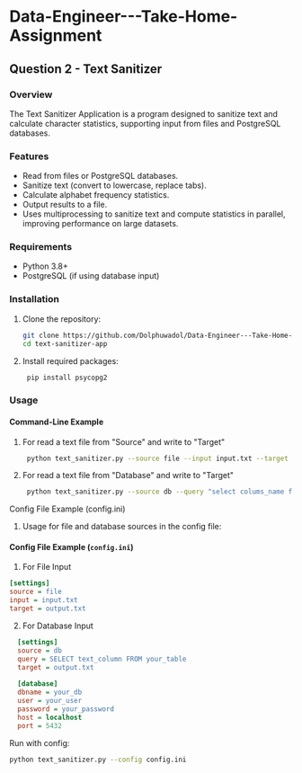 # Data-Engineer---Take-Home-Assignment

## Question 2 - Text Sanitizer
### Overview

The Text Sanitizer Application is a program designed to sanitize text and calculate character statistics, supporting input from files and PostgreSQL databases.

### Features
- Read from files or PostgreSQL databases.
- Sanitize text (convert to lowercase, replace tabs).
- Calculate alphabet frequency statistics.
- Output results to a file.
- Uses multiprocessing to sanitize text and compute statistics in parallel, improving performance on large datasets.


### Requirements
- Python 3.8+
- PostgreSQL (if using database input)

### Installation

1. Clone the repository:
   ```bash
   git clone https://github.com/Dolphuwadol/Data-Engineer---Take-Home-Assignment.git
   cd text-sanitizer-app
2. Install required packages:
   ```bash
    pip install psycopg2

### Usage
#### Command-Line Example
1. For read a text file from "Source" and write to "Target"
   ```bash
    python text_sanitizer.py --source file --input input.txt --target output.txt

2. For read a text file from "Database" and write to "Target"
   ```bash
    python text_sanitizer.py --source db --query "select colums_name from table_name" --target output.txt --config config.ini

Config File Example (config.ini)
1. Usage for file and database sources in the config file:

#### Config File Example (`config.ini`)
1. For File Input
```ini
[settings]
source = file
input = input.txt
target = output.txt
```

2. For Database Input
```ini
  [settings]
  source = db
  query = SELECT text_column FROM your_table
  target = output.txt
  
  [database]
  dbname = your_db
  user = your_user
  password = your_password
  host = localhost
  port = 5432
  ```
Run with config:
   ```bash
   python text_sanitizer.py --config config.ini 
